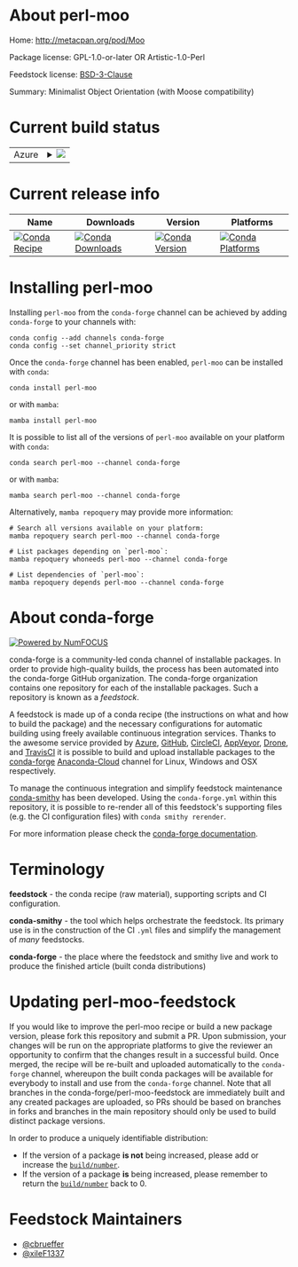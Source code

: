 About perl-moo
==============

Home: http://metacpan.org/pod/Moo

Package license: GPL-1.0-or-later OR Artistic-1.0-Perl

Feedstock license: [BSD-3-Clause](https://github.com/conda-forge/perl-moo-feedstock/blob/main/LICENSE.txt)

Summary: Minimalist Object Orientation (with Moose compatibility)

Current build status
====================


<table>
    
  <tr>
    <td>Azure</td>
    <td>
      <details>
        <summary>
          <a href="https://dev.azure.com/conda-forge/feedstock-builds/_build/latest?definitionId=17705&branchName=main">
            <img src="https://dev.azure.com/conda-forge/feedstock-builds/_apis/build/status/perl-moo-feedstock?branchName=main">
          </a>
        </summary>
        <table>
          <thead><tr><th>Variant</th><th>Status</th></tr></thead>
          <tbody><tr>
              <td>linux_64</td>
              <td>
                <a href="https://dev.azure.com/conda-forge/feedstock-builds/_build/latest?definitionId=17705&branchName=main">
                  <img src="https://dev.azure.com/conda-forge/feedstock-builds/_apis/build/status/perl-moo-feedstock?branchName=main&jobName=linux&configuration=linux_64_" alt="variant">
                </a>
              </td>
            </tr><tr>
              <td>osx_64</td>
              <td>
                <a href="https://dev.azure.com/conda-forge/feedstock-builds/_build/latest?definitionId=17705&branchName=main">
                  <img src="https://dev.azure.com/conda-forge/feedstock-builds/_apis/build/status/perl-moo-feedstock?branchName=main&jobName=osx&configuration=osx_64_" alt="variant">
                </a>
              </td>
            </tr>
          </tbody>
        </table>
      </details>
    </td>
  </tr>
</table>

Current release info
====================

| Name | Downloads | Version | Platforms |
| --- | --- | --- | --- |
| [![Conda Recipe](https://img.shields.io/badge/recipe-perl--moo-green.svg)](https://anaconda.org/conda-forge/perl-moo) | [![Conda Downloads](https://img.shields.io/conda/dn/conda-forge/perl-moo.svg)](https://anaconda.org/conda-forge/perl-moo) | [![Conda Version](https://img.shields.io/conda/vn/conda-forge/perl-moo.svg)](https://anaconda.org/conda-forge/perl-moo) | [![Conda Platforms](https://img.shields.io/conda/pn/conda-forge/perl-moo.svg)](https://anaconda.org/conda-forge/perl-moo) |

Installing perl-moo
===================

Installing `perl-moo` from the `conda-forge` channel can be achieved by adding `conda-forge` to your channels with:

```
conda config --add channels conda-forge
conda config --set channel_priority strict
```

Once the `conda-forge` channel has been enabled, `perl-moo` can be installed with `conda`:

```
conda install perl-moo
```

or with `mamba`:

```
mamba install perl-moo
```

It is possible to list all of the versions of `perl-moo` available on your platform with `conda`:

```
conda search perl-moo --channel conda-forge
```

or with `mamba`:

```
mamba search perl-moo --channel conda-forge
```

Alternatively, `mamba repoquery` may provide more information:

```
# Search all versions available on your platform:
mamba repoquery search perl-moo --channel conda-forge

# List packages depending on `perl-moo`:
mamba repoquery whoneeds perl-moo --channel conda-forge

# List dependencies of `perl-moo`:
mamba repoquery depends perl-moo --channel conda-forge
```


About conda-forge
=================

[![Powered by
NumFOCUS](https://img.shields.io/badge/powered%20by-NumFOCUS-orange.svg?style=flat&colorA=E1523D&colorB=007D8A)](https://numfocus.org)

conda-forge is a community-led conda channel of installable packages.
In order to provide high-quality builds, the process has been automated into the
conda-forge GitHub organization. The conda-forge organization contains one repository
for each of the installable packages. Such a repository is known as a *feedstock*.

A feedstock is made up of a conda recipe (the instructions on what and how to build
the package) and the necessary configurations for automatic building using freely
available continuous integration services. Thanks to the awesome service provided by
[Azure](https://azure.microsoft.com/en-us/services/devops/), [GitHub](https://github.com/),
[CircleCI](https://circleci.com/), [AppVeyor](https://www.appveyor.com/),
[Drone](https://cloud.drone.io/welcome), and [TravisCI](https://travis-ci.com/)
it is possible to build and upload installable packages to the
[conda-forge](https://anaconda.org/conda-forge) [Anaconda-Cloud](https://anaconda.org/)
channel for Linux, Windows and OSX respectively.

To manage the continuous integration and simplify feedstock maintenance
[conda-smithy](https://github.com/conda-forge/conda-smithy) has been developed.
Using the ``conda-forge.yml`` within this repository, it is possible to re-render all of
this feedstock's supporting files (e.g. the CI configuration files) with ``conda smithy rerender``.

For more information please check the [conda-forge documentation](https://conda-forge.org/docs/).

Terminology
===========

**feedstock** - the conda recipe (raw material), supporting scripts and CI configuration.

**conda-smithy** - the tool which helps orchestrate the feedstock.
                   Its primary use is in the construction of the CI ``.yml`` files
                   and simplify the management of *many* feedstocks.

**conda-forge** - the place where the feedstock and smithy live and work to
                  produce the finished article (built conda distributions)


Updating perl-moo-feedstock
===========================

If you would like to improve the perl-moo recipe or build a new
package version, please fork this repository and submit a PR. Upon submission,
your changes will be run on the appropriate platforms to give the reviewer an
opportunity to confirm that the changes result in a successful build. Once
merged, the recipe will be re-built and uploaded automatically to the
`conda-forge` channel, whereupon the built conda packages will be available for
everybody to install and use from the `conda-forge` channel.
Note that all branches in the conda-forge/perl-moo-feedstock are
immediately built and any created packages are uploaded, so PRs should be based
on branches in forks and branches in the main repository should only be used to
build distinct package versions.

In order to produce a uniquely identifiable distribution:
 * If the version of a package **is not** being increased, please add or increase
   the [``build/number``](https://docs.conda.io/projects/conda-build/en/latest/resources/define-metadata.html#build-number-and-string).
 * If the version of a package **is** being increased, please remember to return
   the [``build/number``](https://docs.conda.io/projects/conda-build/en/latest/resources/define-metadata.html#build-number-and-string)
   back to 0.

Feedstock Maintainers
=====================

* [@cbrueffer](https://github.com/cbrueffer/)
* [@xileF1337](https://github.com/xileF1337/)


